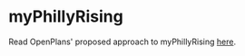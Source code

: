 myPhillyRising
=====================

Read OpenPlans' proposed approach to myPhillyRising [here](http://openplans.github.com/phillyrising-proposal).
